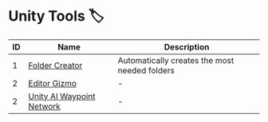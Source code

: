 # Unity Tools 🏷️

| **ID** | **Name** | **Description** |
| --- | --- | --- |
| 1 | [Folder Creator](https://github.com/alisahanyalcin/unity-tools/tree/main/Folder%20Creator) | Automatically creates the most needed folders |
| 2 | [Editor Gizmo](https://github.com/alisahanyalcin/unity-tools/tree/main/Editor%20Gizmo) | - |
| 2 | [Unity AI Waypoint Network](https://github.com/alisahanyalcin/AI-Waypoint-Network) | - |

